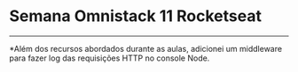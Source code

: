 # Semana Omnistack 11 Rocketseat
---
*Além dos recursos abordados durante as aulas, adicionei um middleware para fazer log das requisições HTTP no console Node.
